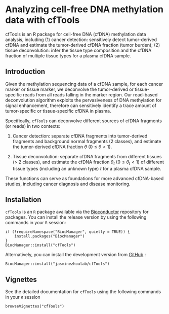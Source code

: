 # Analyzing cell-free DNA methylation data with cfTools

cfTools is an R package for cell-free DNA (cfDNA) methylation data analysis, including (1) cancer detection: sensitively detect tumor-derived cfDNA and estimate the tumor-derived cfDNA fraction (tumor burden); (2) tissue deconvolution: infer the tissue type composition and the cfDNA fraction of multiple tissue types for a plasma cfDNA sample.

## Introduction

Given the methylation sequencing data of a cfDNA sample, for each cancer marker or tissue marker, we deconvolve the tumor-derived or tissue-specific reads from all reads falling in the marker region. Our read-based deconvolution algorithm exploits the pervasiveness of DNA methylation for signal enhancement, therefore can sensitively identify a trace amount of tumor-specific or tissue-specific cfDNA in plasma. 

Specifically, `cfTools` can deconvolve different sources of cfDNA fragments (or reads) in two contexts:

1. Cancer detection: separate cfDNA fragments into tumor-derived fragments and background normal fragments (2 classes), and estimate the tumor-derived cfDNA fraction $\theta$ ($0\leq \theta < 1$).

2. Tissue deconvolution: separate cfDNA fragments from different tissues (> 2 classes), and estimate the cfDNA fraction $\theta_t$ ($0\leq \theta_t < 1$) of different tissue types (including an unknown type) $t$ for a plasma cfDNA sample.

These functions can serve as foundations for more advanced cfDNA-based studies, including cancer diagnosis and disease monitoring.

## Installation

`cfTools` is an `R` package available via the [Bioconductor](http://bioconductor.org) repository for packages. You can install the release version by using the following commands in your `R` session:

```
if (!requireNamespace("BiocManager", quietly = TRUE)) {
    install.packages("BiocManager")
}
BiocManager::install("cfTools")
```

Alternatively, you can install the development version from [GitHub](https://github.com/) :

```
BiocManager::install("jasminezhoulab/cfTools")
```

## Vignettes

See the detailed documentation for `cfTools` using the following commands in your `R` session
```
browseVignettes("cfTools")
```
